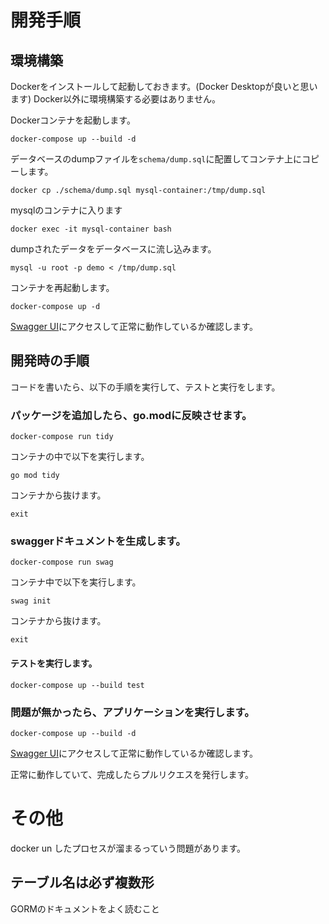 # 開発手順

## 環境構築

Dockerをインストールして起動しておきます。(Docker Desktopが良いと思います)
Docker以外に環境構築する必要はありません。

Dockerコンテナを起動します。
```
docker-compose up --build -d
```

データベースのdumpファイルを`schema/dump.sql`に配置してコンテナ上にコピーします。
```
docker cp ./schema/dump.sql mysql-container:/tmp/dump.sql
```

mysqlのコンテナに入ります
```
docker exec -it mysql-container bash
```

dumpされたデータをデータベースに流し込みます。
```
mysql -u root -p demo < /tmp/dump.sql
```

コンテナを再起動します。
```
docker-compose up -d
```
[Swagger UI](http://localhost:8080/swagger/index.html)にアクセスして正常に動作しているか確認します。

## 開発時の手順
コードを書いたら、以下の手順を実行して、テストと実行をします。

### パッケージを追加したら、go.modに反映させます。
```
docker-compose run tidy
```
コンテナの中で以下を実行します。
```
go mod tidy
```
コンテナから抜けます。
```
exit
```
### swaggerドキュメントを生成します。
```
docker-compose run swag
```
コンテナ中で以下を実行します。
```
swag init
```
コンテナから抜けます。
```
exit
```
#### テストを実行します。
```
docker-compose up --build test
```
### 問題が無かったら、アプリケーションを実行します。
```
docker-compose up --build -d
```
[Swagger UI](http://localhost:8080/swagger/index.html)にアクセスして正常に動作しているか確認します。

正常に動作していて、完成したらプルリクエスを発行します。

# その他
docker un したプロセスが溜まるっていう問題があります。

## テーブル名は必ず複数形
GORMのドキュメントをよく読むこと